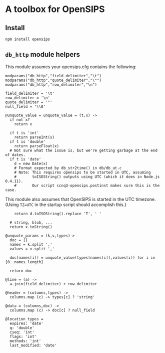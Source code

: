 A toolbox for OpenSIPS
======================

Install
-------

```
npm install opensips
```


`db_http` module helpers
------------------------

This module assumes your opensips.cfg contains the following:

```
modparams("db_http","field_delimiter","\t")
modparams("db_http","quote_delimiter","\"")
modparams("db_http","row_delimiter","\n")
```

    field_delimiter = '\t'
    row_delimiter = '\n'
    quote_delimiter = '"'
    null_field = '\\0'

    @unquote_value = unquote_value = (t,x) ->
      if not x?
        return x

      if t is 'int'
        return parseInt(x)
      if t is 'double'
        return parseFloat(x)
      # Not sure what the issue is, but we're getting garbage at the end of dates.
      if t is 'date'
        d = new Date(x)
        # Format expected by db_str2time() in db/db_ut.c
        # Note: This requires opensips to be started in UTC, assuming
        #       toISOString() outputs using UTC (which it does in Node.js 0.4.11).
        #       Our script ccnq3-opensips.postinst makes sure this is the case.

This module also assumes that OpenSIPS is started in the UTC timezone.
(Using `TZ=UTC` in the startup script should accomplish this.)

        return d.toISOString().replace 'T', ' '

      # string, blob, ...
      return x.toString()

    @unquote_params = (k,v,types)->
      doc = {}
      names = k.split ','
      values = v.split ','

      doc[names[i]] = unquote_value(types[names[i]],values[i]) for i in [0..names.length]

      return doc

    @line = (a) ->
      a.join(field_delimiter) + row_delimiter

    @header = (columns,types) ->
      columns.map (c) -> types[c] ? 'string'

    @data = (columns,doc) ->
      columns.map (c) -> doc[c] ? null_field

    @location_types =
      expires: 'date'
      q: 'double'
      cseq: 'int'
      flags: 'int'
      methods: 'int'
      last_modified: 'date'
